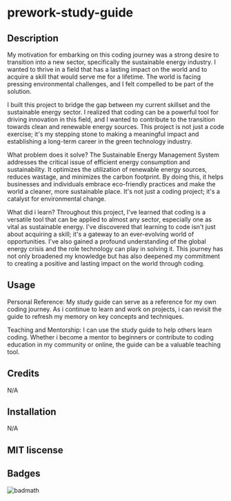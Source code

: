# prework-study-guide

## Description

My motivation for embarking on this coding journey was a strong desire to transition into a new sector, specifically the sustainable energy industry. I wanted to thrive in a field that has a lasting impact on the world and to acquire a skill that would serve me for a lifetime. The world is facing pressing environmental challenges, and I felt compelled to be part of the solution.

I built this project to bridge the gap between my current skillset and the sustainable energy sector. I realized that coding can be a powerful tool for driving innovation in this field, and I wanted to contribute to the transition towards clean and renewable energy sources. This project is not just a code exercise; it's my stepping stone to making a meaningful impact and establishing a long-term career in the green technology industry.

What problem does it solve?
The Sustainable Energy Management System addresses the critical issue of efficient energy consumption and sustainability. It optimizes the utilization of renewable energy sources, reduces wastage, and minimizes the carbon footprint. By doing this, it helps businesses and individuals embrace eco-friendly practices and make the world a cleaner, more sustainable place. It's not just a coding project; it's a catalyst for environmental change.

What did i learn?
Throughout this project, I've learned that coding is a versatile tool that can be applied to almost any sector, especially one as vital as sustainable energy. I've discovered that learning to code isn't just about acquiring a skill; it's a gateway to an ever-evolving world of opportunities. I've also gained a profound understanding of the global energy crisis and the role technology can play in solving it. This journey has not only broadened my knowledge but has also deepened my commitment to creating a positive and lasting impact on the world through coding.

## Usage
Personal Reference: My study guide can serve as a reference for my own coding journey. As i continue to learn and work on projects, i can revisit the guide to refresh my memory on key concepts and techniques.

Teaching and Mentorship: I can use the study guide to help others learn coding. Whether i become a mentor to beginners or contribute to coding education in my community or online, the guide can be a valuable teaching tool.

## Credits
N/A

## Installation 
N/A

## MIT liscense

## Badges
![badmath](https://img.shields.io/github/languages/top/nielsenjared/badmath)